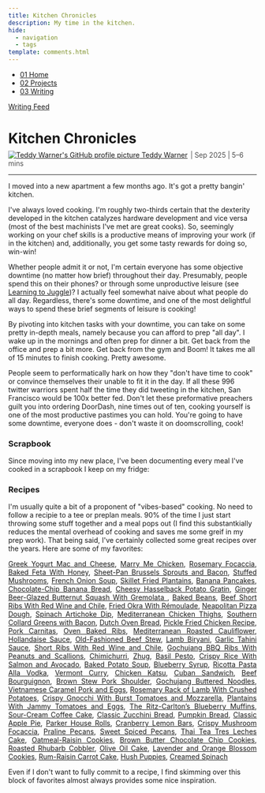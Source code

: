 ```yaml
---
title: Kitchen Chronicles
description: My time in the kitchen.
hide:
  - navigation
  - tags
template: comments.html
---
```


<head>
  <meta charset="UTF-8">
  <meta name="viewport" content="width=device-width, initial-scale=1.0">
  
  <!-- Primary Meta Tags -->
  <meta name="title" content="Kitchen Chronicles - Teddy Warner">
  <meta name="description" content="My time in the kitchen.">
  <meta name="keywords" content="cooking, kitchen, recipes, meal prep, home cooking, food preparation, culinary skills, apartment living, productivity, downtime activities, scrapbook, vibes-based cooking, Teddy Warner, food blog, kitchen chronicles, cooking tips, recipe collection, dexterity, hardware development, lifestyle, San Francisco, cooking philosophy, meal planning, greek yogurt mac and cheese, marry me chicken, focaccia, mediterranean food, comfort food, baking, desserts">
  <meta name="author" content="Teddy Warner">
  <meta name="robots" content="index, follow">
  
  <!-- Open Graph / Facebook -->
  <meta property="og:type" content="website">
  <meta property="og:url" content="https://teddywarner.org/writings/kitchenchronicles/">
  <meta property="og:title" content="Kitchen Chronicles - Teddy Warner">
  <meta property="og:description" content="My time in the kitchen.">
  <meta property="og:image" content="https://teddywarner.org/assets/images/kitchenchronicles/kitchenchronicles.png">
  <meta property="og:image:type" content="image/png">
  <meta property="og:image:width" content="1200">
  <meta property="og:image:height" content="630">

  <!-- Twitter -->
  <meta property="twitter:card" content="summary_large_image">
  <meta property="twitter:url" content="https://teddywarner.org/writings/kitchenchronicles/">
  <meta property="twitter:title" content="Kitchen Chronicles - Teddy Warner">
  <meta property="twitter:description" content="My time in the kitchen.">
  <meta property="twitter:image" content="https://teddywarner.org/assets/images/kitchenchronicles/kitchenchronicles.png">

  <!-- Existing resource links -->
  <script src="https://kit.fontawesome.com/79ff35ecec.js" crossorigin="anonymous"></script>
  <link rel="preconnect" href="https://fonts.googleapis.com">
  <link rel="preconnect" href="https://fonts.gstatic.com" crossorigin>
  <link href="https://fonts.googleapis.com/css2?family=Crimson+Pro:ital,wght@0,200..900;1,200..900&display=swap" rel="stylesheet">
  <link href="https://fonts.googleapis.com/css2?family=Crimson+Pro:ital,wght@0,200..900;1,200..900&family=JetBrains+Mono:ital,wght@0,100..800;1,100..800&display=swap" rel="stylesheet">
  <link rel="stylesheet" href="../../assets/css/projects/project.css">
  <link rel="stylesheet" href="../../assets/css/projects/vnp.css">
  <link rel="stylesheet" href="../../assets/css/header.css">
  <link rel="stylesheet" href="../../assets/css/projects/flipbook.css">
</head>

  <nav class="main-navigation">
    <ul>
      <li><a class="home" href="https://teddywarner.com"><span class="navnum">01</span> Home</a></li>
      <li><a class="proj" href="https://teddywarner.com/proj/"><span class="navnum">02</span> Projects</a></li>
      <li><a class="writ" href="https://teddywarner.com/writ/"><span class="navnum">03</span> Writing</a></li>
    </ul>
  </nav>
  
  <div class="blur-overlay"></div>

<script src="../../assets/js/flipbook.js"></script>
<script src="../../assets/js/header.js"></script>
<script>
  document.addEventListener('DOMContentLoaded', function() {
    initializeHeader();
  });
</script>
  
<div class="return2feed"><a href="https://teddywarner.org/writ"><i class="fa-solid fa-arrow-left-long"></i> Writing Feed</a></div>

# Kitchen Chronicles

<div style="margin-top: -0.8em;">
  <span class="abtlinks"><a href="https://x.com/WarnerTeddy"><img src="https://avatars.githubusercontent.com/u/48384497" alt="Teddy Warner's GitHub profile picture" class="profilepic"><span class="abt" id="name"> Teddy Warner</a><span class="abt" style="font-weight: 300; padding-left: 6px;"><span class="year">| Sep 2025 </span>| <span class="readTime"><i class="far fa-clock"></i> 5–6 mins</span></span></span></span>
  <span class="share" style=" color: inherit;">
  <a class="fb" title="Share on Facebook" href="https://www.facebook.com/sharer/sharer.php?u=https://teddywarner.org/writings/kitchenchronicles/"><i class="fa-brands fa-facebook"></i></a>
  <a class="twitter" title="Share on Twitter" href="https://twitter.com/intent/tweet?url=https://teddywarner.org/writings/kitchenchronicles/&text="><i class="fa-brands fa-x-twitter"></i></a>
  <a class="pin" title="Share on Pinterest" href="https://pinterest.com/pin/create/button/?url=https://teddywarner.org/writings/kitchenchronicles/&media=&description="><i class="fa-brands fa-pinterest"></i></a>
  <a class="ln" title="Share on LinkedIn" href="https://www.linkedin.com/shareArticle?mini=true&url=https://teddywarner.org/writings/kitchenchronicles/"><i class="fab fa-linkedin"></i></a>
  <a class="email" title="Share via Email" href="mailto:info@example.com?&subject=&cc=&bcc=&body=https://teddywarner.org/writings/kitchenchronicles/%0A"><i class="fa-solid fa-paper-plane"></i></a>
  </span>
</div>

---

I moved into a new apartment a few months ago. It's got a pretty bangin' kitchen.

I've always loved cooking. I'm roughly two-thirds certain that the dexterity developed in the kitchen catalyzes hardware development and vice versa (most of the best machinists I've met are great cooks). So, seemingly working on your chef skills is a productive means of improving your work (if in the kitchen) and, additionally, you get some tasty rewards for doing so, win-win!

Whether people admit it or not, I'm certain everyone has some objective downtime (no matter how brief) throughout their day. Presumably, people spend this on their phones? or through some unproductive leisure (see [Learning to Juggle](https://teddywarner.org/writings/juggling/))? I actually feel somewhat naive about what people do all day. Regardless, there's some downtime, and one of the most delightful ways to spend these brief segments of leisure is cooking! 

By pivoting into kitchen tasks with your downtime, you can take on some pretty in-depth meals, namely because you can afford to prep "all day". I wake up in the mornings and often prep for dinner a bit. Get back from the office and prep a bit more. Get back from the gym and Boom! It takes me all of 15 minutes to finish cooking. Pretty awesome.

People seem to performatically hark on how they "don't have time to cook" or convince themselves their unable to fit it in the day. If all these 996 twitter warriors spent half the time they did tweeting in the kitchen, San Francisco would be 100x better fed. Don't let these preformative preachers guilt you into ordering DoorDash, nine times out of ten, cooking yourself is one of the most productive pastimes you can hold. You're going to have some downtime, everyone does - don't waste it on doomscrolling, cook!

### Scrapbook

Since moving into my new place, I've been documenting every meal I've cooked in a scrapbook I keep on my fridge:

<div id="flipbook-viewer"></div>

<script src="https://cdnjs.cloudflare.com/ajax/libs/pdf.js/3.11.174/pdf.min.js"></script>

### Recipes

I'm usually quite a bit of a proponent of "vibes-based" cooking. No need to follow a recipie to a tee or preplan meals. 90% of the time I just start throwing some stuff together and a meal pops out (I find this substantkially reduces the mental overhead of cooking and saves me some greif in my prep work). That being said, I've certainly collected some great recipes over the years. Here are some of my favorites:

<p class="pressentry" style="text-align: justify;"><a target=”_blank” href="../../assets/misc/gmnc.txt">Greek Yogurt Mac and Cheese</a>, <a target=”_blank” href="https://cooking.nytimes.com/recipes/1024503-marry-me-chicken">Marry Me Chicken</a>, <a target=”_blank” href="https://www.gimmesomeoven.com/rosemary-focaccia-bread/">Rosemary Focaccia</a>, <a target=”_blank” href="https://cooking.nytimes.com/recipes/10427-baked-feta-with-honey">Baked Feta With Honey</a>, <a target=”_blank” href="https://cooking.nytimes.com/recipes/1026215-sheet-pan-brussels-sprouts-and-bacon">Sheet-Pan Brussels Sprouts and Bacon</a>, <a target=”_blank” href="https://cooking.nytimes.com/recipes/1022390-stuffed-mushrooms">Stuffed Mushrooms</a>, <a target=”_blank” href="https://cooking.nytimes.com/recipes/1017256-french-onion-soup?smid=ck-recipe-iOS-share">French Onion Soup</a>, <a target=”_blank” href="https://cooking.nytimes.com/recipes/1023734-skillet-fried-plantains">Skillet Fried Plantains</a>, <a target=”_blank” href="https://cooking.nytimes.com/recipes/1023402-banana-pancakes?smid=ck-recipe-iOS-share">Banana Pancakes</a>, <a target=”_blank” href="https://cooking.nytimes.com/recipes/1020899-chocolate-chip-banana-bread?smid=ck-recipe-iOS-share">Chocolate-Chip Banana Bread</a>, <a target=”_blank” href="https://cooking.nytimes.com/recipes/1017724-cheesy-hasselback-potato-gratin">Cheesy Hasselback Potato Gratin</a>, <a target=”_blank” href="https://cooking.nytimes.com/recipes/1023640-ginger-beer-glazed-butternut-squash-with-gremolata?smid=ck-recipe-iOS-share">Ginger Beer-Glazed Butternut Squash With Gremolata </a>, <a target=”_blank” href="https://cooking.nytimes.com/recipes/1016258-baked-beans">Baked Beans</a>, <a target=”_blank” href="https://cooking.nytimes.com/recipes/1018553-pressure-cooker-beef-short-ribs-with-red-wine-and-chile?smid=ck-recipe-iOS-share">Beef Short Ribs With Red Wine and Chile</a>, <a target=”_blank” href="https://cooking.nytimes.com/recipes/1023294-fried-okra-with-remoulade">Fried Okra With Rémoulade</a>, <a target=”_blank” href="https://www.cookingwithanadi.com/recipes/quick-neapolitan-pizza-dough-recipe#google_vignette=">Neapolitan Pizza Dough</a>, <a target=”_blank” href="https://cooking.nytimes.com/recipes/1018248-spinach-artichoke-dip">Spinach Artichoke Dip</a>, <a target=”_blank” href="https://eatingeuropean.com/olive-oil-chicken-thighs-mediterranean-style/#recipe">Mediterranean Chicken Thighs</a>, <a target=”_blank” href="https://quichemygrits.com/taylors-collard-greens/#recipe">Southern Collard Greens with Bacon</a>, <a target=”_blank” href="https://www.bowlofdelicious.com/dutch-oven-bread/#recipe">Dutch Oven Bread</a>, <a target=”_blank” href="https://theculinarycure.com/pickle-fried-chicken-recipe/">Pickle Fried Chicken Recipe</a>, <a target=”_blank” href="https://www.allrecipes.com/recipe/219048/pork-carnitas/">Pork Carnitas</a>, <a target=”_blank” href="https://www.inspiredtaste.net/7179/sweet-and-spicy-oven-baked-ribs/">Oven Baked Ribs</a>, <a target=”_blank” href="https://www.themediterraneandish.com/whole-roasted-cauliflower-with-lemony-whipped-feta/#wprm-recipe-container-60299">Mediterranean Roasted Cauliflower</a>, <a target=”_blank” href="https://cooking.nytimes.com/recipes/1019115-hollandaise-sauce">Hollandaise Sauce</a>, <a target=”_blank” href="https://cooking.nytimes.com/recipes/4735-old-fashioned-beef-stew">Old-Fashioned Beef Stew</a>, <a target=”_blank” href="https://cooking.nytimes.com/recipes/1020915-lamb-biryani">Lamb Biryani</a>, <a target=”_blank” href="https://cooking.nytimes.com/recipes/1017913-garlic-tahini-sauce">Garlic Tahini Sauce</a>, <a target=”_blank” href="https://cooking.nytimes.com/recipes/1018553-pressure-cooker-beef-short-ribs-with-red-wine-and-chile">Short Ribs With Red Wine and Chile</a>, <a target=”_blank” href="https://cooking.nytimes.com/recipes/1018796-gochujang-bbq-ribs-with-peanuts-and-scallions">Gochujang BBQ Ribs With Peanuts and Scallions</a>, <a target=”_blank” href="https://cooking.nytimes.com/recipes/1020544-chimichurri">Chimichurri</a>, <a target=”_blank” href="https://cooking.nytimes.com/recipes/1022359-zhug">Zhug</a>, <a target=”_blank” href="https://cooking.nytimes.com/recipes/2653-basil-pesto">Basil Pesto</a>, <a target=”_blank” href="https://cooking.nytimes.com/recipes/1024715-crispy-rice-with-salmon-and-avocado">Crispy Rice With Salmon and Avocado</a>, <a target=”_blank” href="https://cooking.nytimes.com/recipes/1019913-baked-potato-soup">Baked Potato Soup</a>, <a target=”_blank” href="https://cooking.nytimes.com/recipes/1022375-blueberry-syrup">Blueberry Syrup</a>, <a target=”_blank” href="https://cooking.nytimes.com/recipes/1024008-ricotta-pasta-alla-vodka">Ricotta Pasta Alla Vodka</a>, <a target=”_blank” href="https://www.amazon.com/dp/B0722DCVY1?ref=ppx_pop_mob_ap_share">Vermont Curry</a>, <a target=”_blank” href="https://cooking.nytimes.com/recipes/1021957-chicken-katsu">Chicken Katsu</a>, <a target=”_blank” href="https://cooking.nytimes.com/recipes/1024506-cuban-sandwich">Cuban Sandwich</a>, <a target=”_blank” href="https://cooking.nytimes.com/recipes/1018528-beef-bourguignon?smid=ck-recipe-iOS-share">Beef Bourguignon</a>, <a target=”_blank” href="https://cooking.nytimes.com/recipes/1023733-brown-stew-pork-shoulder">Brown Stew Pork Shoulder</a>, <a target=”_blank” href="https://cooking.nytimes.com/recipes/1024066-gochujang-buttered-noodles">Gochujang Buttered Noodles</a>, <a target=”_blank” href="https://cooking.nytimes.com/recipes/1021840-pressure-cooker-vietnamese-caramel-pork-and-eggs">Vietnamese Caramel Pork and Eggs</a>, <a target=”_blank” href="https://cooking.nytimes.com/recipes/1019078-rosemary-rack-of-lamb-with-crushed-potatoes">Rosemary Rack of Lamb With Crushed Potatoes</a>, <a target=”_blank” href="https://cooking.nytimes.com/recipes/1022024-crispy-gnocchi-with-burst-tomatoes-and-mozzarella">Crispy Gnocchi With Burst Tomatoes and Mozzarella</a>, <a target=”_blank” href="https://cooking.nytimes.com/recipes/1022450-plantains-with-jammy-tomatoes-and-eggs?smid=ck-recipe-iOS-share">Plantains With Jammy Tomatoes and Eggs</a>, <a target=”_blank” href="https://cooking.nytimes.com/recipes/2256-the-ritz-carltons-blueberry-muffins">The Ritz-Carlton’s Blueberry Muffins</a>, <a target=”_blank” href="https://cooking.nytimes.com/recipes/8927-sour-cream-coffee-cake">Sour-Cream Coffee Cake</a>, <a target=”_blank” href="https://cooking.nytimes.com/recipes/1018909-classic-zucchini-bread">Classic Zucchini Bread</a>, <a target=”_blank” href="https://cooking.nytimes.com/recipes/1020571-pumpkin-bread">Pumpkin Bread</a>, <a target=”_blank” href="https://cooking.nytimes.com/recipes/1022727-classic-apple-pie">Classic Apple Pie</a>, <a target=”_blank” href="https://cooking.nytimes.com/recipes/1024808-easy-parker-house-rolls">Parker House Rolls</a>, <a target=”_blank” href="https://cooking.nytimes.com/recipes/1021641-cranberry-lemon-bars">Cranberry Lemon Bars</a>, <a target=”_blank” href="ttps://cooking.nytimes.com/recipes/1021818-crispy-mushroom-focaccia">Crispy Mushroom Focaccia</a>, <a target=”_blank” href="https://cooking.nytimes.com/recipes/1024900-pecan-pralines">Praline Pecans</a>, <a target=”_blank” href="https://cooking.nytimes.com/recipes/1014381-sweet-spiced-pecans">Sweet Spiced Pecans</a>, <a target=”_blank” href="https://cooking.nytimes.com/recipes/1024865-thai-tea-tres-leches-cake">Thai Tea Tres Leches Cake</a>, <a target=”_blank” href="https://cooking.nytimes.com/recipes/1018658-classic-oatmeal-raisin-cookies">Oatmeal-Raisin Cookies</a>, <a target=”_blank” href="https://cooking.nytimes.com/recipes/1024108-brown-butter-chocolate-chip-cookies">Brown Butter Chocolate Chip Cookies</a>, <a target=”_blank” href="https://cooking.nytimes.com/recipes/1022095-roasted-rhubarb-cobbler">Roasted Rhubarb Cobbler</a>, <a target=”_blank” href="https://cooking.nytimes.com/recipes/1019986-olive-oil-cake">Olive Oil Cake</a>, <a target=”_blank” href="https://cooking.nytimes.com/recipes/1017428-maureen-aboods-lavender-and-orange-blossom-cookies">Lavender and Orange Blossom Cookies</a>, <a target=”_blank” href="https://cooking.nytimes.com/recipes/1025422-rum-raisin-carrot-cake">Rum-Raisin Carrot Cake</a>, <a target=”_blank” href="https://cooking.nytimes.com/recipes/1024212-hush-puppies">Hush Puppies</a>, <a target=”_blank” href="https://cooking.nytimes.com/recipes/1022649-creamed-spinach">Creamed Spinach</a></p>

Even if I don't want to fully commit to a recipe, I find skimming over this block of favorites almost always provides some nice inspiration.